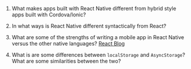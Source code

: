1. What makes apps built with React Native different from hybrid style apps built with Cordova/Ionic?



2. In what ways is React Native different syntactically from React?



3. What are some of the strengths of writing a mobile app in React Native versus the other native languages? [React Blog](https://reactjs.org/blog/2015/03/26/introducing-react-native.html)



4. What is are some differences between `localStorage` and `AsyncStorage`? What are some similarities between the two?